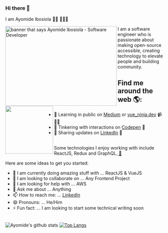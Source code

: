 ### Hi there 👋


I am Ayomide Ibosiola 👋🏾 👩🏾‍💻

<img align="left" width="350" height="250" src="https://user-images.githubusercontent.com/56524093/89119345-b6624b00-d462-11ea-90aa-fc2c33b7881b.jpg" alt="banner that says Ayomide Ibosiola - Software Developer">
I am a software engineer who is passionate about making open-source accessible, creating technology to elevate people and building community. 


## Find me around the web 🌎: <a href="https://https://github.com/ayomideEnoch"><img align="left" width="150" height="150" src="https://github.com/M0nica/M0nica/blob/main/octomonica/m0nica-octocat-rotating.gif?raw=true"></a>

- 💬 Learning in public on <a href="https://ayomideibosiola.medium.com/">Medium</a> or <a href="https://ayomideibosiola.netlify.app/">vue_ninja.dev</a> 📹 ✍🏾
- 💬 Tinkering with interactions on <a href="https://codepen.io/ayomideEnoch"> Codepen</a> 🏓
- 💬 Sharing updates on <a href="https://www.linkedin.com/in/ayomide-ibosiola/">LinkedIn</a> 💼

<br>Some technologies I enjoy working with include ReactJS, Redux and GraphQL.<a href="https://stars.github.com/"> 🌟</a> 

Here are some ideas to get you started:

- 🔭 I am currently doing amazing stuff with ... ReactJS & VueJS
- 👯 I am looking to collaborate on ... Any Frontend Project
- 🤔 I am looking for help with ... AWS
- 💬 Ask me about ... Anything
- 📫 How to reach me: ... [LinkedIn](https://www.linkedin.com/in/ayomide-ibosiola/)
- 😄 Pronouns: ... He/Him
- ⚡ Fun fact: ... I am looking to start some technical writing soon


 <br> ![Ayomide's github stats](https://github-readme-stats.vercel.app/api?username=ayomideEnoch&show_icons=true&theme=dark) [![Top Langs](https://github-readme-stats.vercel.app/api/top-langs/?username=ayomideEnoch)](https://github.com/anuraghazra/github-readme-stats)
